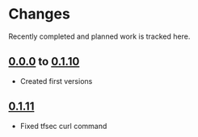 # Changes
Recently completed and planned work is tracked here.

## [0.0.0](.) to [0.1.10](.)
- Created first versions

## [0.1.11](.)
- Fixed tfsec curl command
